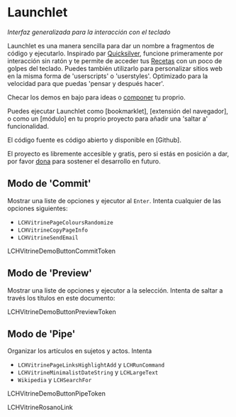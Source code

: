 # Launchlet
_Interfaz generalizada para la interacción con el teclado_

Launchlet es una manera sencilla para dar un nombre a fragmentos de código y ejecutarlo. Inspirado par [Quicksilver](https://qsapp.com), funcione primeramente por interacción sin ratón y te permite de acceder tus [Recetas](LCHVitrineTokenGuideURL) con un poco de golpes del teclado. Puedes también utilizarlo para personalizar sitios web en la misma forma de 'userscripts' o 'userstyles'. Optimizado para la velocidad para que puedas 'pensar y después hacer'.

Checar los demos en bajo para ideas o [componer](LCHVitrineTokenComposeURL) tu proprio.

Puedes ejecutar Launchlet como [bookmarklet], [extensión del navegador], o como un [módulo] en tu proprio proyecto para añadir una 'saltar a' funcionalidad.

El código fuente es código abierto y disponible en [Github].

El proyecto es libremente accesible y gratis, pero si estás en posición a dar, por favor [dona](LCH_SHARED_DONATE_URL) para sostener el desarrollo en futuro.

## Modo de 'Commit'

Mostrar una liste de opciones y ejecutor al `Enter`. Intenta cualquier de las opciones siguientes:
- `LCHVitrinePageColoursRandomize`
- `LCHVitrineCopyPageInfo`
- `LCHVitrineSendEmail`

LCHVitrineDemoButtonCommitToken

## Modo de 'Preview'

Mostrar una liste de opciones y ejecutor a la selección. Intenta de saltar a través los títulos en este documento:

LCHVitrineDemoButtonPreviewToken

## Modo de 'Pipe'

Organizar los artículos en sujetos y actos. Intenta
- `LCHVitrinePageLinksHighlightAdd` y `LCHRunCommand`
- `LCHVitrineMinimalistDateString` y `LCHLargeText`
- `Wikipedia` y `LCHSearchFor`

LCHVitrineDemoButtonPipeToken

LCHVitrineRosanoLink

